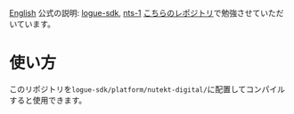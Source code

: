 [English](./README_eng.md)
公式の説明: [logue-sdk](https://korginc.github.io/logue-sdk/), [nts-1](https://github.com/korginc/logue-sdk/tree/master/platform/nutekt-digital)
[こちらのレポジトリ](https://github.com/kinoshita-lab/nts-1_simple_examples)で勉強させていただいています。

# 使い方
このリポジトリを`logue-sdk/platform/nutekt-digital/`に配置してコンパイルすると使用できます。

